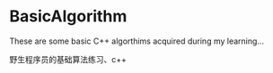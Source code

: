 # BasicAlgorithm

These are some basic C++ algorthims acquired during my learning...

野生程序员的基础算法练习、c++
